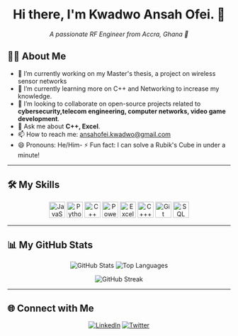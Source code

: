 <h1 align="center">Hi there, I'm Kwadwo Ansah Ofei. 👋</h1>
<p align="center">
  <em>A passionate RF Engineer from Accra, Ghana 📍</em>
</p>

## 👨‍💻 About Me
- 🔭 I’m currently working on my Master's thesis, a project on wireless sensor networks
- 🌱 I’m currently learning more on C++ and Networking to increase my knowledge.
- 👯 I’m looking to collaborate on open-source projects related to **cybersecurity,telecom engineering, computer networks, video game development**.
- 💬 Ask me about **C++, Excel**.
- 📫 How to reach me: [ansahofei.kwadwo@gmail.com](ansahofei.kwadwo@gmail.com)
- 😄 Pronouns: He/Him- ⚡ Fun fact: I can solve a Rubik's Cube in under a minute!

---

## 🛠️ My Skills

<p align="center">
  <a href="https://developer.mozilla.org/en-US/docs/Web/JavaScript" target="_blank" rel="noreferrer"><img src="https://raw.githubusercontent.com/AnsahOfei/readme-generator/main/public/icons/skills/javascript-colored.svg" width="36" height="36" alt="JavaScript" /></a>
  <a href="https://www.python.org/" target="_blank" rel="noreferrer"><img src="https://raw.githubusercontent.com/AnsahOfei/readme-generator/main/public/icons/skills/python-colored.svg" width="36" height="36" alt="Python" /></a>
  <a href="https://www.typescriptlang.org/" target="_blank" rel="noreferrer"><img src="https://raw.githubusercontent.com/AnsahOfei/readme-generator/main/public/icons/skills/typescript-colored.svg" width="36" height="36" alt="C++" /></a>
  <a href="https://reactjs.org/" target="_blank" rel="noreferrer"><img src="https://raw.githubusercontent.com/AnsahOfei/readme-generator/main/public/icons/skills/react-colored.svg" width="36" height="36" alt="Power BI" /></a>
  <a href="https://nodejs.org/en/" target="_blank" rel="noreferrer"><img src="https://raw.githubusercontent.com/AnsahOfei/readme-generator/main/public/icons/skills/nodejs-colored.svg" width="36" height="36" alt="Excel" /></a>
  <a href="https://expressjs.com" target="_blank" rel="noreferrer"><img src="https://raw.githubusercontent.com/AnsahOfei/readme-generator/main/public/icons/skills/express-colored.svg" width="36" height="36" alt="C+++" /></a>
  <a href="https://git-scm.com/" target="_blank" rel="noreferrer"><img src="https://raw.githubusercontent.com/AnsahOfei/readme-generator/main/public/icons/skills/git-colored.svg" width="36" height="36" alt="Git" /></a>
  <a href="https://www.docker.com/" target="_blank" rel="noreferrer"><img src="https://raw.githubusercontent.com/AnsahOfei/readme-generator/main/public/icons/skills/docker-colored.svg" width="36" height="36" alt="SQL" /></a>
</p>

---

## 📊 My GitHub Stats

<p align="center">
  <img src="https://github-readme-stats.vercel.app/api?username=AnsahOfei&show_icons=true&theme=radical&hide_border=true&count_private=true" alt="GitHub Stats" />
  <img src="https://github-readme-stats.vercel.app/api/top-langs/?username=AnsahOfei&layout=compact&theme=radical&hide_border=true" alt="Top Languages" />
</p>
<p align="center">
  <img src="https://github-readme-streak-stats.herokuapp.com/?user=AnsahOfei&theme=radical&hide_border=true" alt="GitHub Streak" />
</p>

---

## 🌐 Connect with Me
<p align="center">
<a href="https://www.linkedin.com/in/YOUR_LINKEDIN_USERNAME/"><img src="https://img.shields.io/badge/LinkedIn-0077B5?style=for-the-badge&logo=linkedin&logoColor=white" alt="LinkedIn"/></a>
<a href="https://twitter.com/daedragen"><img src="https://img.shields.io/badge/Twitter-1DA1F2?style=for-the-badge&logo=twitter&logoColor=white" alt="Twitter"/></a>
</p>
